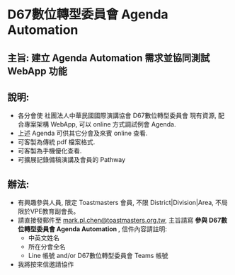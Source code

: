 # D67數位轉型委員會 Agenda Automation
## 主旨: 建立 Agenda Automation 需求並協同測試 WebApp 功能
## 說明:
- 各分會使 社團法人中華民國國際演講協會 D67數位轉型委員會 現有資源, 配合專案架構 WebApp, 可以 online 方式調試例會 Agenda.
- 上述 Agenda 可供其它分會及來賓 online 查看.
- 可客製為傳統 pdf 檔案格式.
- 可客製為手機優化查看.
- 可擴展記錄備稿演講及會員的 Pathway 
## 辦法:
- 有興趣參與人員, 限定 Toastmasters 會員, 不限 District|Division|Area, 不局限於VPE教育副會長。
- 請直接發郵件至 mark.pl.chen@toastmasters.org.tw, 主旨請寫 <b>參與 D67數位轉型委員會 Agenda Automation </b>, 信件內容請註明:
  - 中英文姓名
  - 所在分會全名
  - Line 帳號 and/or D67數位轉型委員會 Teams 帳號
- 我將按來信邀請協作

